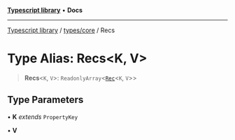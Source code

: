 [**Typescript library**](../../../index.md) • **Docs**

***

[Typescript library](../../../modules.md) / [types/core](../index.md) / Recs

# Type Alias: Recs\<K, V\>

> **Recs**\<`K`, `V`\>: `ReadonlyArray`\<[`Rec`](Rec.md)\<`K`, `V`\>\>

## Type Parameters

• **K** *extends* `PropertyKey`

• **V**
